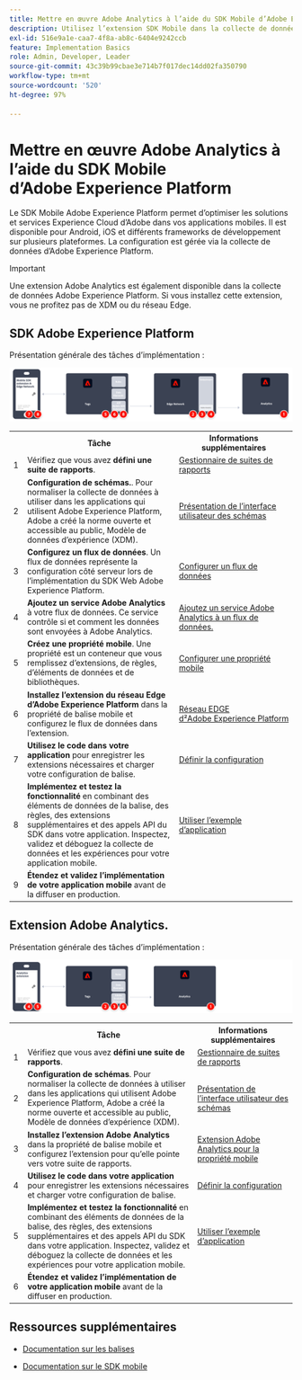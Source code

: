 ```yaml
---
title: Mettre en œuvre Adobe Analytics à l’aide du SDK Mobile d’Adobe Experience Platform
description: Utilisez l’extension SDK Mobile dans la collecte de données Adobe Experience Platform pour envoyer des données à Adobe Analytics.
exl-id: 516e9a1e-caa7-4f8a-ab8c-6404e9242ccb
feature: Implementation Basics
role: Admin, Developer, Leader
source-git-commit: 43c39b99cbae3e714b7f017dec14dd02fa350790
workflow-type: tm+mt
source-wordcount: '520'
ht-degree: 97%

---
```


# Mettre en œuvre Adobe Analytics à l’aide du SDK Mobile d’Adobe Experience Platform

Le SDK Mobile Adobe Experience Platform permet d’optimiser les solutions et services Experience Cloud d’Adobe dans vos applications mobiles. Il est disponible pour Android, iOS et différents frameworks de développement sur plusieurs plateformes. La configuration est gérée via la collecte de données d’Adobe Experience Platform.

>[!IMPORTANT]
>
>Une extension Adobe Analytics est également disponible dans la collecte de données Adobe Experience Platform. Si vous installez cette extension, vous ne profitez pas de XDM ou du réseau Edge.

## SDK Adobe Experience Platform

Présentation générale des tâches d’implémentation :

![Adobe Analytics avec le workflow d’extension Analytics](../../assets/mobilesdk-annotated.png)

<table style="width:100%">

<tr>
<th style="width:5%"></th><th style="width:60%"><b>Tâche</b></th><th style="width:35%"><b>Informations supplémentaires</b></th>
</tr>

<tr>
<td>1</td>
<td>Vérifiez que vous avez <b>défini une suite de rapports</b>.</td>
<td><a href="../../../admin/admin/c-manage-report-suites/report-suites-admin.md">Gestionnaire de suites de rapports</a></td>
</tr>

<tr>
<td>2</td>
<td><b>Configuration de schémas.</b>. Pour normaliser la collecte de données à utiliser dans les applications qui utilisent Adobe Experience Platform, Adobe a créé la norme ouverte et accessible au public, Modèle de données d’expérience (XDM).</td>
<td><a href="https://experienceleague.adobe.com/docs/experience-platform/xdm/ui/overview.html?lang=fr">Présentation de l’interface utilisateur des schémas</a></td>
</tr>

<tr>
<td>3</td>
<td><b>Configurez un flux de données</b>. Un flux de données représente la configuration côté serveur lors de l’implémentation du SDK Web Adobe Experience Platform.</td>
<td><a href="https://experienceleague.adobe.com/docs/experience-platform/edge/datastreams/configure.html?lang=fr">Configurer un flux de données<a></td> 
</tr>

<td>4</td>
<td><b>Ajoutez un service Adobe Analytics</b> à votre flux de données. Ce service contrôle si et comment les données sont envoyées à Adobe Analytics.</td>
<td><a href="https://experienceleague.adobe.com/docs/experience-platform/edge/datastreams/configure.html#analytics">Ajoutez un service Adobe Analytics à un flux de données.</a></td>
</tr>

<tr>
<td>5</td>
<td><b>Créez une propriété mobile</b>. Une propriété est un conteneur que vous remplissez d’extensions, de règles, d’éléments de données et de bibliothèques.</td>
<td><a href="https://developer.adobe.com/client-sdks/documentation/getting-started/create-a-mobile-property/">Configurer une propriété mobile</a></tr>

<tr>
<td>6</td>
<td><b>Installez l’extension du réseau Edge d’Adobe Experience Platform</b> dans la propriété de balise mobile et configurez le flux de données dans l’extension.</td>
<td><a href="https://developer.adobe.com/client-sdks/documentation/edge-network/">Réseau EDGE d²Adobe Experience Platform</a>
</tr>

<tr>
<td>7</td>
<td><b>Utilisez le code dans votre application</b> pour enregistrer les extensions nécessaires et charger votre configuration de balise.</td>
<td><a href="https://developer.adobe.com/client-sdks/documentation/user-guides/getting-started-with-platform/overview/#set-up-the-configuration">Définir la configuration</a></td>
</tr>

<tr>
<td>8</td>
<td><b>Implémentez et testez la fonctionnalité</b> en combinant des éléments de données de la balise, des règles, des extensions supplémentaires et des appels API du SDK dans votre application. Inspectez, validez et déboguez la collecte de données et les expériences pour votre application mobile.</td>
<td><a href="https://developer.adobe.com/client-sdks/documentation/user-guides/getting-started-with-platform/overview/#use-the-sample-application">Utiliser l’exemple d’application</a>
</tr>

<tr>
<td>9</td>
<td><b>Étendez et validez l’implémentation de votre application mobile</b> avant de la diffuser en production.</td>
<td></td> 
</tr>

</table>


## Extension Adobe Analytics.

Présentation générale des tâches d’implémentation :

![Adobe Analytics avec le workflow d’extension Analytics](../../assets/mobilesdk-analytics-annotated.png)

<table style="width:100%">

<tr>
<th style="width:5%"></th><th style="width:60%"><b>Tâche</b></th><th style="width:35%"><b>Informations supplémentaires</b></th>
</tr>

<tr>
<td>1</td>
<td>Vérifiez que vous avez <b>défini une suite de rapports</b>.</td>
<td><a href="../../../admin/admin/c-manage-report-suites/report-suites-admin.md">Gestionnaire de suites de rapports</a></td>
</tr>

<tr>
<td>2</td>
<td><b>Configuration de schémas</b>. Pour normaliser la collecte de données à utiliser dans les applications qui utilisent Adobe Experience Platform, Adobe a créé la norme ouverte et accessible au public, Modèle de données d’expérience (XDM).</td>
<td><a href="https://experienceleague.adobe.com/docs/experience-platform/xdm/ui/overview.html?lang=fr">Présentation de l’interface utilisateur des schémas</a></td>
</tr>

<tr>
<td>3</td>
<td><b>Installez l’extension Adobe Analytics</b> dans la propriété de balise mobile et configurez l’extension pour qu’elle pointe vers votre suite de rapports.</td>
<td><a href="https://developer.adobe.com/client-sdks/documentation/adobe-analytics/">Extension Adobe Analytics pour la propriété mobile</a>
</tr>

<tr>
<td>4</td>
<td><b>Utilisez le code dans votre application</b> pour enregistrer les extensions nécessaires et charger votre configuration de balise.</td>
<td><a href="https://developer.adobe.com/client-sdks/documentation/user-guides/getting-started-with-platform/overview/#set-up-the-configuration">Définir la configuration</a></td>
</tr>

<tr>
<td>5</td>
<td><b>Implémentez et testez la fonctionnalité</b> en combinant des éléments de données de la balise, des règles, des extensions supplémentaires et des appels API du SDK dans votre application. Inspectez, validez et déboguez la collecte de données et les expériences pour votre application mobile.</td>
<td><a href="https://developer.adobe.com/client-sdks/documentation/user-guides/getting-started-with-platform/overview/#use-the-sample-application">Utiliser l’exemple d’application</a>
</tr>

<tr>
<td>6</td>
<td><b>Étendez et validez l’implémentation de votre application mobile</b> avant de la diffuser en production.</td>
<td></td> 
</tr>

</table>

## Ressources supplémentaires

- [Documentation sur les balises](https://experienceleague.adobe.com/docs/experience-platform/tags/home.html?lang=fr#)

- [Documentation sur le SDK mobile](https://developer.adobe.com/client-sdks/documentation/)
